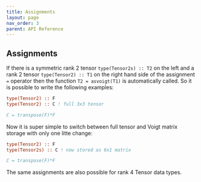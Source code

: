 ```yaml
---
title: Assignments
layout: page
nav_order: 3
parent: API Reference
---
```


## Assignments

If there is a symmetric rank 2 tensor `type(Tensor2s) :: T2` on the left and a rank 2 tensor `type(Tensor2) :: T1` on the right hand side of the assignment `=` operator then the function `T2 = asvoigt(T1)` is automatically called. So it is possible to write the following examples:

```fortran
type(Tensor2) :: F
type(Tensor2) :: C ! full 3x3 tensor

C = transpose(F)*F
```

Now it is super simple to switch between full tensor and Voigt matrix storage with only one litte change:

```fortran
type(Tensor2) :: F
type(Tensor2s) :: C ! now stored as 6x1 matrix

C = transpose(F)*F
```

The same assignments are also possible for rank 4 Tensor data types.